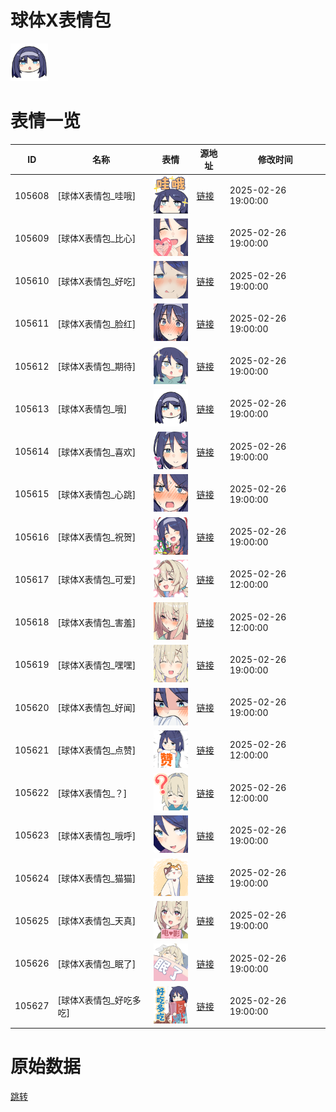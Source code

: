 # 球体X表情包

<img src="./cover.png" height="60" alt="cover" />

# 表情一览

|ID|名称|表情|源地址|修改时间|
|----|----|----|----|----|
|105608|[球体X表情包_哇哦]|<img src="./pic/105608_%5B球体X表情包_哇哦%5D.png" height="60" alt="哇哦"/>|[链接](https://i0.hdslb.com/bfs/garb/9c5bd83b0552bce3c0bfb5e8a26e864ae203927d.png)|2025-02-26 19:00:00|
|105609|[球体X表情包_比心]|<img src="./pic/105609_%5B球体X表情包_比心%5D.png" height="60" alt="比心"/>|[链接](https://i0.hdslb.com/bfs/garb/8683ef0fc6ab9f85e96f39f56268c5d86405571f.png)|2025-02-26 19:00:00|
|105610|[球体X表情包_好吃]|<img src="./pic/105610_%5B球体X表情包_好吃%5D.png" height="60" alt="好吃"/>|[链接](https://i0.hdslb.com/bfs/garb/9ac090a08e03ad8e0cbefb4b6b69b08b5ad52484.png)|2025-02-26 19:00:00|
|105611|[球体X表情包_脸红]|<img src="./pic/105611_%5B球体X表情包_脸红%5D.png" height="60" alt="脸红"/>|[链接](https://i0.hdslb.com/bfs/garb/ea54ba60a6ef1ec4822028f074dd0ff7c48ed949.png)|2025-02-26 19:00:00|
|105612|[球体X表情包_期待]|<img src="./pic/105612_%5B球体X表情包_期待%5D.png" height="60" alt="期待"/>|[链接](https://i0.hdslb.com/bfs/garb/f357ab3697480f098b70da342879aae0de167cf4.png)|2025-02-26 19:00:00|
|105613|[球体X表情包_哦]|<img src="./pic/105613_%5B球体X表情包_哦%5D.png" height="60" alt="哦"/>|[链接](https://i0.hdslb.com/bfs/garb/2d767e0b834b3315f1e3c00fc6dbb02927b535db.png)|2025-02-26 19:00:00|
|105614|[球体X表情包_喜欢]|<img src="./pic/105614_%5B球体X表情包_喜欢%5D.png" height="60" alt="喜欢"/>|[链接](https://i0.hdslb.com/bfs/garb/ed3d15a066a297a3a3c2acd9d659a2ab6b9ce36a.png)|2025-02-26 19:00:00|
|105615|[球体X表情包_心跳]|<img src="./pic/105615_%5B球体X表情包_心跳%5D.png" height="60" alt="心跳"/>|[链接](https://i0.hdslb.com/bfs/garb/ab129eaeb8e196ca45dd3569f16eae474e1abd9f.png)|2025-02-26 19:00:00|
|105616|[球体X表情包_祝贺]|<img src="./pic/105616_%5B球体X表情包_祝贺%5D.png" height="60" alt="祝贺"/>|[链接](https://i0.hdslb.com/bfs/garb/6cf7f0c0ae378704fbc1bab6ec2647f11a6200c3.png)|2025-02-26 19:00:00|
|105617|[球体X表情包_可爱]|<img src="./pic/105617_%5B球体X表情包_可爱%5D.png" height="60" alt="可爱"/>|[链接](https://i0.hdslb.com/bfs/garb/b83835ed165b5ef0569065968b8f5d4b35743c59.png)|2025-02-26 12:00:00|
|105618|[球体X表情包_害羞]|<img src="./pic/105618_%5B球体X表情包_害羞%5D.png" height="60" alt="害羞"/>|[链接](https://i0.hdslb.com/bfs/garb/3f02710d0626d1ba10a1c4d9ee53efa9f80d3fa4.png)|2025-02-26 12:00:00|
|105619|[球体X表情包_嘿嘿]|<img src="./pic/105619_%5B球体X表情包_嘿嘿%5D.png" height="60" alt="嘿嘿"/>|[链接](https://i0.hdslb.com/bfs/garb/3c4ac2b0dcc4d5a6e034e4abd39970022707725d.png)|2025-02-26 19:00:00|
|105620|[球体X表情包_好闻]|<img src="./pic/105620_%5B球体X表情包_好闻%5D.png" height="60" alt="好闻"/>|[链接](https://i0.hdslb.com/bfs/garb/8da3b9ac86799a5410856e3d7efd797fcc521280.png)|2025-02-26 19:00:00|
|105621|[球体X表情包_点赞]|<img src="./pic/105621_%5B球体X表情包_点赞%5D.png" height="60" alt="点赞"/>|[链接](https://i0.hdslb.com/bfs/garb/3f6c06c5d2d0eab8a127a1a809d387219491665d.png)|2025-02-26 12:00:00|
|105622|[球体X表情包_？]|<img src="./pic/105622_%5B球体X表情包_？%5D.png" height="60" alt="？"/>|[链接](https://i0.hdslb.com/bfs/garb/493a4f0314d9dafe56a8b982c2defdc0b0d0eb75.png)|2025-02-26 12:00:00|
|105623|[球体X表情包_哦呼]|<img src="./pic/105623_%5B球体X表情包_哦呼%5D.png" height="60" alt="哦呼"/>|[链接](https://i0.hdslb.com/bfs/garb/62c54322f4c7537150af0e82da0be5a1c91a4d26.png)|2025-02-26 19:00:00|
|105624|[球体X表情包_猫猫]|<img src="./pic/105624_%5B球体X表情包_猫猫%5D.png" height="60" alt="猫猫"/>|[链接](https://i0.hdslb.com/bfs/garb/67b060ef337e2c74edaaf54a3fae1057564c52b0.png)|2025-02-26 19:00:00|
|105625|[球体X表情包_天真]|<img src="./pic/105625_%5B球体X表情包_天真%5D.png" height="60" alt="天真"/>|[链接](https://i0.hdslb.com/bfs/garb/09c2b677042a89dda5cff1f8dad74aa94c956b86.png)|2025-02-26 19:00:00|
|105626|[球体X表情包_眠了]|<img src="./pic/105626_%5B球体X表情包_眠了%5D.png" height="60" alt="眠了"/>|[链接](https://i0.hdslb.com/bfs/garb/185002a0061f40ead7dfea8a18784c01f12d3d32.png)|2025-02-26 19:00:00|
|105627|[球体X表情包_好吃多吃]|<img src="./pic/105627_%5B球体X表情包_好吃多吃%5D.png" height="60" alt="好吃多吃"/>|[链接](https://i0.hdslb.com/bfs/garb/1b61f8ae550340fe5e1e73c790aad14e4b019499.png)|2025-02-26 19:00:00|

# 原始数据

[跳转](./raw.json)

